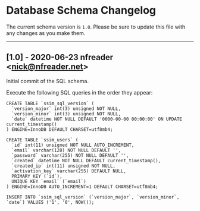 # Database Schema Changelog 

The current schema version is `1.0`. Please be sure to update this file with any changes as you make them.

----

## [1.0] - 2020-06-23 nfreader \<nick@nfreader.net\>

Initial commit of the SQL schema. 

Execute the following SQL queries in the order they appear: 

```
CREATE TABLE `ssim_sql_version` (
  `version_major` int(3) unsigned NOT NULL,
  `version_minor` int(3) unsigned NOT NULL,
  `date` datetime NOT NULL DEFAULT '0000-00-00 00:00:00' ON UPDATE current_timestamp()
) ENGINE=InnoDB DEFAULT CHARSET=utf8mb4;
```

```
CREATE TABLE `ssim_users` (
  `id` int(11) unsigned NOT NULL AUTO_INCREMENT,
  `email` varchar(128) NOT NULL DEFAULT '',
  `password` varchar(255) NOT NULL DEFAULT '',
  `created` datetime NOT NULL DEFAULT current_timestamp(),
  `created_ip` int(11) unsigned NOT NULL,
  `activation_key` varchar(255) DEFAULT NULL,
  PRIMARY KEY (`id`),
  UNIQUE KEY `email` (`email`)
) ENGINE=InnoDB AUTO_INCREMENT=1 DEFAULT CHARSET=utf8mb4;
```

```
INSERT INTO `ssim_sql_version` (`version_major`, `version_minor`, `date`) VALUES ('1', '0', NOW());
```

